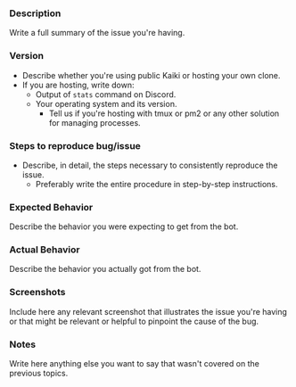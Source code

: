 ### Description

Write a full summary of the issue you're having.

### Version

- Describe whether you're using public Kaiki or hosting your own clone.
- If you are hosting, write down:
    - Output of `stats` command on Discord.
    - Your operating system and its version.
        - Tell us if you're hosting with tmux or pm2 or any other solution for managing
          processes.

### Steps to reproduce bug/issue

- Describe, in detail, the steps necessary to consistently reproduce the issue.
    - Preferably write the entire procedure in step-by-step instructions.

### Expected Behavior

Describe the behavior you were expecting to get from the bot.

### Actual Behavior

Describe the behavior you actually got from the bot.

### Screenshots

Include here any relevant screenshot that illustrates the issue you're having or that might be relevant or helpful to
pinpoint the cause of the bug.

### Notes

Write here anything else you want to say that wasn't covered on the previous topics.
